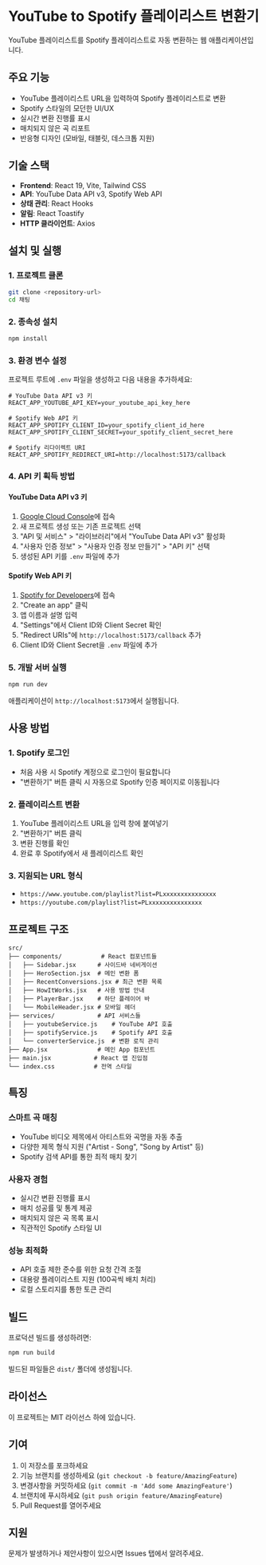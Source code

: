 # YouTube to Spotify 플레이리스트 변환기

YouTube 플레이리스트를 Spotify 플레이리스트로 자동 변환하는 웹 애플리케이션입니다.

## 주요 기능

- YouTube 플레이리스트 URL을 입력하여 Spotify 플레이리스트로 변환
- Spotify 스타일의 모던한 UI/UX
- 실시간 변환 진행률 표시
- 매치되지 않은 곡 리포트
- 반응형 디자인 (모바일, 태블릿, 데스크톱 지원)

## 기술 스택

- **Frontend**: React 19, Vite, Tailwind CSS
- **API**: YouTube Data API v3, Spotify Web API
- **상태 관리**: React Hooks
- **알림**: React Toastify
- **HTTP 클라이언트**: Axios

## 설치 및 실행

### 1. 프로젝트 클론

```bash
git clone <repository-url>
cd 채팅
```

### 2. 종속성 설치

```bash
npm install
```

### 3. 환경 변수 설정

프로젝트 루트에 `.env` 파일을 생성하고 다음 내용을 추가하세요:

```env
# YouTube Data API v3 키
REACT_APP_YOUTUBE_API_KEY=your_youtube_api_key_here

# Spotify Web API 키
REACT_APP_SPOTIFY_CLIENT_ID=your_spotify_client_id_here
REACT_APP_SPOTIFY_CLIENT_SECRET=your_spotify_client_secret_here

# Spotify 리다이렉트 URI
REACT_APP_SPOTIFY_REDIRECT_URI=http://localhost:5173/callback
```

### 4. API 키 획득 방법

#### YouTube Data API v3 키

1. [Google Cloud Console](https://console.developers.google.com/)에 접속
2. 새 프로젝트 생성 또는 기존 프로젝트 선택
3. "API 및 서비스" > "라이브러리"에서 "YouTube Data API v3" 활성화
4. "사용자 인증 정보" > "사용자 인증 정보 만들기" > "API 키" 선택
5. 생성된 API 키를 `.env` 파일에 추가

#### Spotify Web API 키

1. [Spotify for Developers](https://developer.spotify.com/dashboard/applications)에 접속
2. "Create an app" 클릭
3. 앱 이름과 설명 입력
4. "Settings"에서 Client ID와 Client Secret 확인
5. "Redirect URIs"에 `http://localhost:5173/callback` 추가
6. Client ID와 Client Secret을 `.env` 파일에 추가

### 5. 개발 서버 실행

```bash
npm run dev
```

애플리케이션이 `http://localhost:5173`에서 실행됩니다.

## 사용 방법

### 1. Spotify 로그인

- 처음 사용 시 Spotify 계정으로 로그인이 필요합니다
- "변환하기" 버튼 클릭 시 자동으로 Spotify 인증 페이지로 이동됩니다

### 2. 플레이리스트 변환

1. YouTube 플레이리스트 URL을 입력 창에 붙여넣기
2. "변환하기" 버튼 클릭
3. 변환 진행률 확인
4. 완료 후 Spotify에서 새 플레이리스트 확인

### 3. 지원되는 URL 형식

- `https://www.youtube.com/playlist?list=PLxxxxxxxxxxxxxxx`
- `https://youtube.com/playlist?list=PLxxxxxxxxxxxxxxx`

## 프로젝트 구조

```
src/
├── components/           # React 컴포넌트들
│   ├── Sidebar.jsx      # 사이드바 네비게이션
│   ├── HeroSection.jsx  # 메인 변환 폼
│   ├── RecentConversions.jsx # 최근 변환 목록
│   ├── HowItWorks.jsx   # 사용 방법 안내
│   ├── PlayerBar.jsx    # 하단 플레이어 바
│   └── MobileHeader.jsx # 모바일 헤더
├── services/            # API 서비스들
│   ├── youtubeService.js    # YouTube API 호출
│   ├── spotifyService.js    # Spotify API 호출
│   └── converterService.js  # 변환 로직 관리
├── App.jsx              # 메인 App 컴포넌트
├── main.jsx            # React 앱 진입점
└── index.css           # 전역 스타일
```

## 특징

### 스마트 곡 매칭

- YouTube 비디오 제목에서 아티스트와 곡명을 자동 추출
- 다양한 제목 형식 지원 ("Artist - Song", "Song by Artist" 등)
- Spotify 검색 API를 통한 최적 매치 찾기

### 사용자 경험

- 실시간 변환 진행률 표시
- 매치 성공률 및 통계 제공
- 매치되지 않은 곡 목록 표시
- 직관적인 Spotify 스타일 UI

### 성능 최적화

- API 호출 제한 준수를 위한 요청 간격 조절
- 대용량 플레이리스트 지원 (100곡씩 배치 처리)
- 로컬 스토리지를 통한 토큰 관리

## 빌드

프로덕션 빌드를 생성하려면:

```bash
npm run build
```

빌드된 파일들은 `dist/` 폴더에 생성됩니다.

## 라이선스

이 프로젝트는 MIT 라이선스 하에 있습니다.

## 기여

1. 이 저장소를 포크하세요
2. 기능 브랜치를 생성하세요 (`git checkout -b feature/AmazingFeature`)
3. 변경사항을 커밋하세요 (`git commit -m 'Add some AmazingFeature'`)
4. 브랜치에 푸시하세요 (`git push origin feature/AmazingFeature`)
5. Pull Request를 열어주세요

## 지원

문제가 발생하거나 제안사항이 있으시면 Issues 탭에서 알려주세요.
